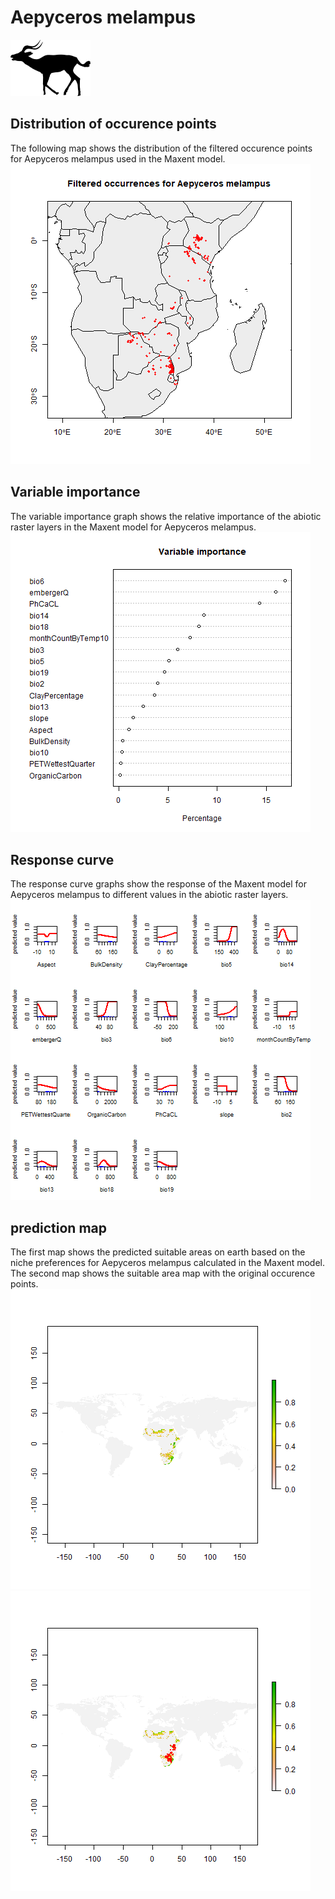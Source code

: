 # Aepyceros melampus 
![](image_taxa.png) 
## Distribution of occurence points 
The following map shows the distribution of the filtered occurence points for Aepyceros melampus used in the Maxent model. 
![](occurrences.png)
    
## Variable importance 
The variable importance graph shows the relative importance of the abiotic raster layers in the  Maxent model for Aepyceros melampus. 
![](valid_maxent_variable_importance.png)
    
## Response curve 
The response curve graphs show the response of the Maxent model for Aepyceros melampus to different values in the abiotic raster layers. 
![](valid_maxent_response_curve.png)
    
## prediction map 
The first map shows the predicted suitable areas on earth based on the niche preferences for Aepyceros melampus calculated in the Maxent model. The second map shows the suitable area map with the original occurence points. 
![](prediction_map.png)
![](prediction_occurence_map.png)
    
